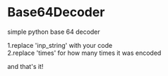 # Base64Decoder
simple python base 64 decoder

1.replace 'inp_string' with your code<br>
2.replace 'times' for how many times it was encoded<br>

and that's it!
